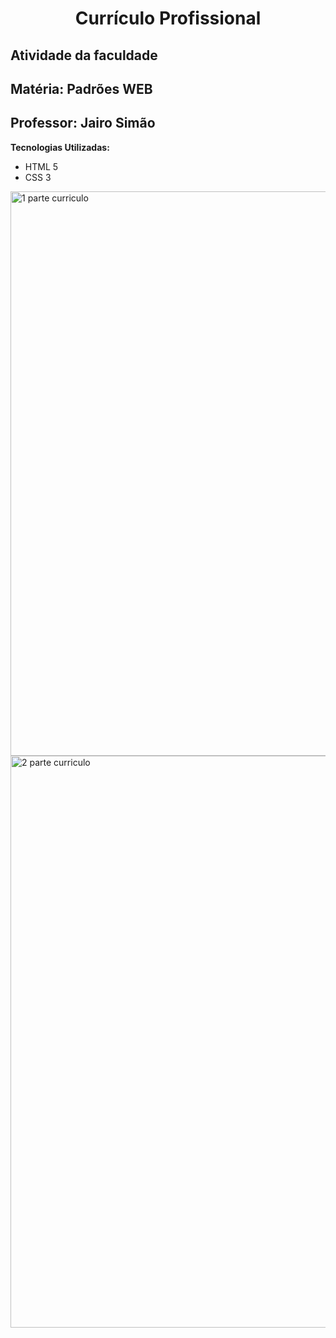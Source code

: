 <h1 align="center">Currículo Profissional</h1>

## Atividade da faculdade
## Matéria: Padrões WEB
## Professor: Jairo Simão

**Tecnologias Utilizadas:**
- HTML 5
- CSS 3

<img width="903" alt="1 parte curriculo" src="https://github.com/Nihal182/curriculo-padroes-web/assets/71907716/455e6aa2-0e7d-433f-a169-152935a44c1b">
<img width="915" alt="2 parte curriculo" src="https://github.com/Nihal182/curriculo-padroes-web/assets/71907716/78cd55b0-d219-4825-8d5b-a7a85174be6b">

